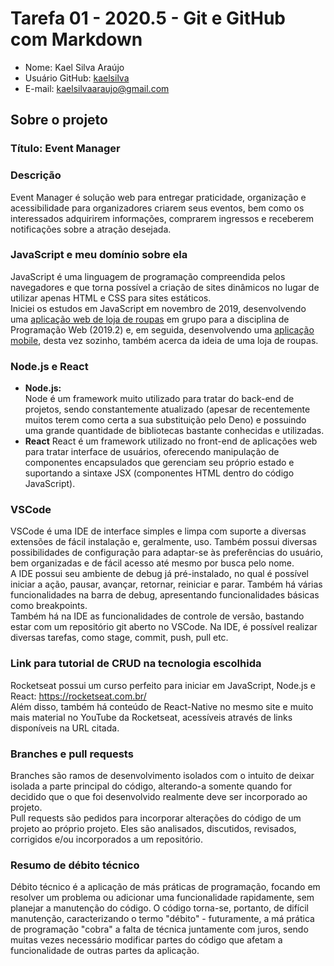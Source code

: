 # Tarefa 01 - 2020.5 - Git e GitHub com Markdown

- Nome: Kael Silva Araújo
- Usuário GitHub: [kaelsilva](https://github.com/kaelsilva)
- E-mail: <kaelsilvaaraujo@gmail.com>

## Sobre o projeto

### Título: Event Manager

### Descrição
Event Manager é solução web para entregar praticidade, organização e acessibilidade para organizadores criarem seus eventos, bem como os interessados adquirirem informações, comprarem ingressos e receberem notificações sobre a atração desejada.

### JavaScript e meu domínio sobre ela
JavaScript é uma linguagem de programação compreendida pelos navegadores e que torna possível a criação de sites dinâmicos no lugar de utilizar apenas HTML e CSS para sites estáticos.  
Iniciei os estudos em JavaScript em novembro de 2019, desenvolvendo uma [aplicação web de loja de roupas](https://github.com/kaelsilva/P_web_Projet) em grupo para a disciplina de Programação Web (2019.2) e, em seguida, desenvolvendo uma [aplicação mobile](https://github.com/kaelsilva/Loja-de-roupas-mobile), desta vez sozinho, também acerca da ideia de uma loja de roupas.

### Node.js e React
- **Node.js:**  
Node é um framework muito utilizado para tratar do back-end de projetos, sendo constantemente atualizado (apesar de recentemente muitos terem como certa a sua substituição pelo Deno) e possuindo uma grande quantidade de bibliotecas bastante conhecidas e utilizadas.
- **React**
React é um framework utilizado no front-end de aplicações web para tratar interface de usuários, oferecendo manipulação de componentes encapsulados que gerenciam seu próprio estado e suportando a sintaxe JSX (componentes HTML dentro do código JavaScript).

### VSCode
VSCode é uma IDE de interface simples e limpa com suporte a diversas extensões de fácil instalação e, geralmente, uso. Também possui diversas possibilidades de configuração para adaptar-se às preferências do usuário, bem organizadas e de fácil acesso até mesmo por busca pelo nome.  
A IDE possui seu ambiente de debug já pré-instalado, no qual é possível iniciar a ação, pausar, avançar, retornar, reiniciar e parar. Também há várias funcionalidades na barra de debug, apresentando funcionalidades básicas como breakpoints.  
Também há na IDE as funcionalidades de controle de versão, bastando estar com um repositório git aberto no VSCode. Na IDE, é possível realizar diversas tarefas, como stage, commit, push, pull etc.

### Link para tutorial de CRUD na tecnologia escolhida
Rocketseat possui um curso perfeito para iniciar em JavaScript, Node.js e React: https://rocketseat.com.br/  
Além disso, também há conteúdo de React-Native no mesmo site e muito mais material no YouTube da Rocketseat, acessíveis através de links disponíveis na URL citada.

### Branches e pull requests
Branches são ramos de desenvolvimento isolados com o intuito de deixar isolada a parte principal do código, alterando-a somente quando for decidido que o que foi desenvolvido realmente deve ser incorporado ao projeto.  
Pull requests são pedidos para incorporar alterações do código de um projeto ao próprio projeto. Eles são analisados, discutidos, revisados, corrigidos e/ou incorporados a um repositório.

### Resumo de débito técnico
Débito técnico é a aplicação de más práticas de programação, focando em resolver um problema ou adicionar uma funcionalidade rapidamente, sem planejar a manutenção do código. O código torna-se, portanto, de difícil manutenção, caracterizando o termo "débito" - futuramente, a má prática de programação "cobra" a falta de técnica juntamente com juros, sendo muitas vezes necessário modificar partes do código que afetam a funcionalidade de outras partes da aplicação.